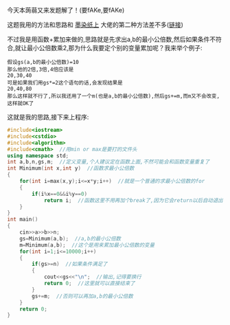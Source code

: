 今天本蒟蒻又来发题解了！(要fAKe,要fAKe)

这题我用的方法和思路和 [墨染纸上](https://www.luogu.org/space/show?uid=130069) 大佬的第二种方法差不多([链接](https://www.luogu.org/problemnew/solution/AT1741?page=2))

不过我是用函数+累加来做的,思路就是先求出a,b的最小公倍数,然后如果条件不符合,就让最小公倍数乘2,那为什么我要定个别的变量累加呢？我来举个例子:

	假设gs(a,b的最小公倍数)=10
    那么他的2倍,3倍,4倍应该是
    20,30,40
    可是如果我们用gs*=2这个语句的话,会发现结果是
    20,40,80
    那么这样就不行了,所以我还用了一个m(也是a,b的最小公倍数),然后gs+=m,而m又不会改变,这样就OK了

这就是我的思路,接下来上程序:

```cpp
#include<iostream>
#include<cstdio>
#include<algorithm>
#include<cmath>  //用min or max是要打的文件头
using namespace std;
int a,b,n,gs,m;  //定义变量,个人建议定在函数上面,不然可能会和函数变量重复了
int Minimum(int x,int y)  //函数求最小公倍数
{
	for(int i=max(x,y);i<=x*y;i++)  //就是一个普通的求最小公倍数的for
	{
		if(i%x==0&&i%y==0)
			return i;  //函数这里不用再加个break了,因为它会return以后自动退出
	}
}
int main()
{
	cin>>a>>b>>n;
	gs=Minimum(a,b);  //a,b的最小公倍数
	m=Minimum(a,b);  //这个是用来累加最小公倍数的变量
	for(int i=1;i<=10000;i++)
	{
		if(gs>=n)  //如果条件满足了
		{
			cout<<gs<<"\n";  //输出,记得要换行
			return 0;  //这里就可以直接结束了
		}
		gs+=m;  //否则可以再加a,b的最小公倍数
	}
	return 0;
}
```

